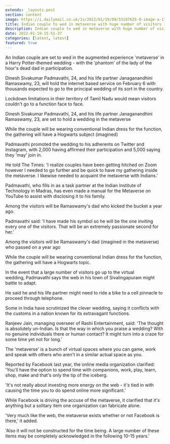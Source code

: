 ```yaml
---
extends: _layouts.post
section: content
image: https://i.dailymail.co.uk/1s/2022/01/19/09/53107625-0-image-a-17_1642585743019.jpg 
title: Indian couple to wed in metaverse with huge number of visitors including apparition of ladies father 
description: Indian couple to wed in metaverse with huge number of visitors including apparition of ladies father 
date: 2022-01-19-15-51-37 
categories: [latest, latest] 
featured: true 
--- 
```

An Indian couple are set to wed in the augmented experience 'metaverse' in a Harry Potter-themed wedding - with the 'phantom' of the lady of the hour's dead dad in participation.

Dinesh Sivakumar Padmavathi, 24, and his life partner Janaganandhini Ramaswamy, 23, will hold the internet based service on February 6 with thousands expected to go to the principal wedding of its sort in the country.

Lockdown limitations in their territory of Tamil Nadu would mean visitors couldn't go to a function face to face.

Dinesh Sivakumar Padmavathi, 24, and his life partner Janaganandhini Ramaswamy, 23, are set to hold a wedding in the metaverse

While the couple will be wearing conventional Indian dress for the function, the gathering will have a Hogwarts subject (imagined)

Padmavathi promoted the wedding to his adherents on Twitter and Instagram, with 2,000 having affirmed their participation and 5,000 saying they 'may' join in.

He told The Times: 'I realize couples have been getting hitched on Zoom however I needed to go further and be quick to have my gathering inside the metaverse. I likewise needed to acquaint the metaverse with Indians.'

Padmavathi, who fills in as a task partner at the Indian Institute of Technology in Madras, has even made a manual for the Metaverse on YouTube to assist with disclosing it to his family.

Among the visitors will be Ramaswamy's dad who kicked the bucket a year ago.

Padmavathi said: 'I have made his symbol so he will be the one inviting every one of the visitors. That will be an extremely passionate second for her.'

Among the visitors will be Ramaswamy's dad (imagined in the metaverse) who passed on a year ago

While the couple will be wearing conventional Indian dress for the function, the gathering will have a Hogwarts topic.

In the event that a large number of visitors go up to the virtual wedding, Padmavathi says the web in his town of Sivalingapuram might battle to adapt.

He said he and his life partner might need to ride a bike to a cell pinnacle to proceed through telephone.

Some in India have scrutinized the clever wedding, saying it conflicts with the customs in a nation known for its extravagant functions.

Ranjeev Jain, managing overseer of Rashi Entertainment, said: 'The thought is absolutely un-Indian. Is that the way in which you praise a wedding? With no genuine individuals there or human contact? It might turn into a craze for some time yet not for long.'

The 'metaverse' is a bunch of virtual spaces where you can game, work and speak with others who aren't in a similar actual space as you.

Reported by Facebook last year, the online media organization clarified: 'You'll have the option to spend time with companions, work, play, learn, shop, make and that's only the tip of the iceberg.

'It's not really about investing more energy on the web - it's tied in with causing the time you to do spend online more significant.'

While Facebook is driving the accuse of the metaverse, it clarified that it's anything but a solitary item one organization can fabricate alone.

'Very much like the web, the metaverse exists whether or not Facebook is there,' it added.

'Also it will not be constructed for the time being. A large number of these items may be completely acknowledged in the following 10-15 years.'